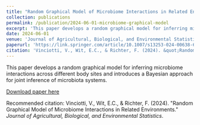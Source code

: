 ```yaml
---
title: "Random Graphical Model of Microbiome Interactions in Related Environments"
collection: publications
permalink: /publication/2024-06-01-microbiome-graphical-model
excerpt: 'This paper develops a random graphical model for inferring microbiome interactions across different body sites and introduces a Bayesian approach for joint inference of microbiota systems.'
date: 2024-06-01
venue: 'Journal of Agricultural, Biological, and Environmental Statistics'
paperurl: 'https://link.springer.com/article/10.1007/s13253-024-00638-6'
citation: 'Vinciotti, V., Wit, E.C., & Richter, F. (2024). &quot;Random Graphical Model of Microbiome Interactions in Related Environments.&quot; <i>Journal of Agricultural, Biological, and Environmental Statistics</i>.'
---
```

This paper develops a random graphical model for inferring microbiome interactions across different body sites and introduces a Bayesian approach for joint inference of microbiota systems.

[Download paper here](https://link.springer.com/article/10.1007/s13253-024-00638-6)

Recommended citation: Vinciotti, V., Wit, E.C., & Richter, F. (2024). "Random Graphical Model of Microbiome Interactions in Related Environments." *Journal of Agricultural, Biological, and Environmental Statistics*.
